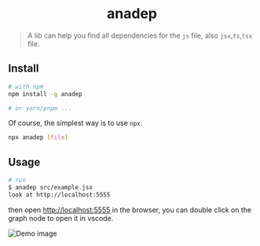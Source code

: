 # <center>anadep</center>

> A lib can help you find all dependencies for the `js` file, also `jsx`,`ts`,`tsx` file.

## Install

```bash
# with npm
npm install -g anadep

# or yarn/pnpm ...
```

Of course, the simplest way is to use `npx`.

```bash
npx anadep [file]
```

## Usage

```bash
# run
$ anadep src/example.jsx
look at http://localhost:5555
```

then open [http://localhost:5555](http://localhost:5555) in the browser,
you can double click on the graph node to open it in vscode.

![Demo image](//cdn.xiaoliublog.cn/19af29f3-5113-4a86-bfbe-453ce9bd5471.jpg?width=undefined&height=undefined "demo")
